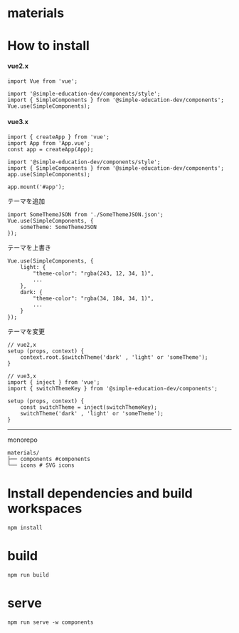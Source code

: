 # materials

# How to install

#### vue2.x

```
import Vue from 'vue';

import '@simple-education-dev/components/style';
import { SimpleComponents } from '@simple-education-dev/components';
Vue.use(SimpleComponents);
```

#### vue3.x

```
import { createApp } from 'vue';
import App from 'App.vue';
const app = createApp(App);

import '@simple-education-dev/components/style';
import { SimpleComponents } from '@simple-education-dev/components';
app.use(SimpleComponents);

app.mount('#app');
```

テーマを追加

```
import SomeThemeJSON from './SomeThemeJSON.json';
Vue.use(SimpleComponents, {
    someTheme: SomeThemeJSON
});
```

テーマを上書き

```
Vue.use(SimpleComponents, {
    light: {
        "theme-color": "rgba(243, 12, 34, 1)",
        ...
    },
    dark: {
        "theme-color": "rgba(34, 184, 34, 1)",
        ...
    }
});
```

テーマを変更

```
// vue2,x
setup (props, context) {
    context.root.$switchTheme('dark' , 'light' or 'someTheme');
}

// vue3,x
import { inject } from 'vue';
import { switchThemeKey } from '@simple-education-dev/components';

setup (props, context) {
    const switchTheme = inject(switchThemeKey);
    switchTheme('dark' , 'light' or 'someTheme');
}
```

---

monorepo

```
materials/
├── components #components
└── icons # SVG icons
```

# Install dependencies and build workspaces

```
npm install
```

# build

```
npm run build
```

# serve

```
npm run serve -w components
```

